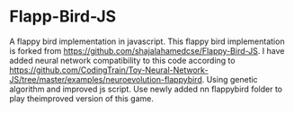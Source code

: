 # Flapp-Bird-JS
A flappy bird implementation in javascript.
This flappy bird implementation is forked from https://github.com/shajalahamedcse/Flappy-Bird-JS.
I have added neural network compatibility to this code according to https://github.com/CodingTrain/Toy-Neural-Network-JS/tree/master/examples/neuroevolution-flappybird.
Using genetic algorithm and improved js script.
Use newly added nn flappybird folder to play theimproved version of this game.
